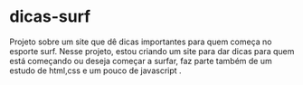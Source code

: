 # dicas-surf
Projeto sobre um site que dê dicas importantes para quem começa no esporte surf.
Nesse projeto, estou criando um site  para dar dicas para quem está começando ou deseja começar a surfar, faz parte também de um estudo de html,css e um pouco de javascript .
